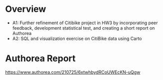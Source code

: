 # Overview
- A1: Further refinement of Citibike project in HW3 by incorporating peer feedback, development statistical test, and creating a short report on Authorea
- A2: SQL and visualization exercise on CitiBike data using Carto 

# Authorea Report
https://www.authorea.com/210725/6xtwhbydRCoUWEcKN-uQgw
